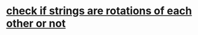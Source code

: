 # **[check if strings are rotations of each other or not](https://www.geeksforgeeks.org/a-program-to-check-if-strings-are-rotations-of-each-other/)**
